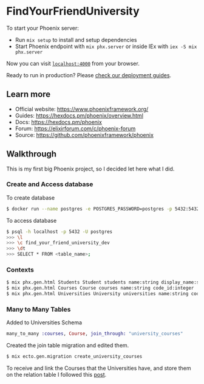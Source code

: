 # FindYourFriendUniversity

To start your Phoenix server:

  * Run `mix setup` to install and setup dependencies
  * Start Phoenix endpoint with `mix phx.server` or inside IEx with `iex -S mix phx.server`

Now you can visit [`localhost:4000`](http://localhost:4000) from your browser.

Ready to run in production? Please [check our deployment guides](https://hexdocs.pm/phoenix/deployment.html).

## Learn more

  * Official website: https://www.phoenixframework.org/
  * Guides: https://hexdocs.pm/phoenix/overview.html
  * Docs: https://hexdocs.pm/phoenix
  * Forum: https://elixirforum.com/c/phoenix-forum
  * Source: https://github.com/phoenixframework/phoenix

## Walkthrough

This is my first big Phoenix project, so I decided let here what I did.

### Create and Access database

To create database

```bash
$ docker run --name postgres -e POSTGRES_PASSWORD=postgres -p 5432:5432 -d postgres
```

To access database

```bash
$ psql -h localhost -p 5432 -U postgres
>>> \l
>>> \c find_your_friend_university_dev
>>> \dt
>>> SELECT * FROM <table_name>;
```

### Contexts

```bash
$ mix phx.gen.html Students Student students name:string display_name:string civil_id:string
$ mix phx.gen.html Courses Course courses name:string code_id:integer
$ mix phx.gen.html Universities University universities name:string code_id:integer is_polytechnic:boolean
```

### Many to Many Tables

Added to Universities Schema

```elixir
many_to_many :courses, Course, join_through: "university_courses"
```

Created the join table migration and edited them.

```bash
$ mix ecto.gen.migration create_university_courses
```

To receive and link the Courses that the Universities have, and store them on the relation table I followed this [post](https://dev.to/ricardoruwer/many-to-many-associations-in-elixir-and-phoenix-21pm).
